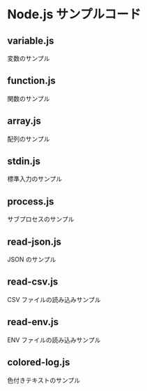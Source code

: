 # Node.js サンプルコード

## variable.js

変数のサンプル

## function.js

関数のサンプル

## array.js

配列のサンプル

## stdin.js

標準入力のサンプル

## process.js

サブプロセスのサンプル

## read-json.js

JSON のサンプル

## read-csv.js

CSV ファイルの読み込みサンプル

## read-env.js

ENV ファイルの読み込みサンプル

## colored-log.js

色付きテキストのサンプル
